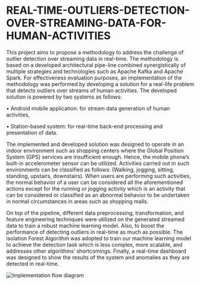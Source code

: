 # REAL-TIME-OUTLIERS-DETECTION-OVER-STREAMING-DATA-FOR-HUMAN-ACTIVITIES
This project aims to propose a methodology to address the challenge of outlier detection over streaming data in real-time. The methodology is based on a developed architectural pipe-line combined synergistically of multiple strategies and technologies such as Apache Kafka and Apache Spark. For effectiveness evaluation purposes, an implementation of the methodology was performed by developing a solution for a real-life problem that detects outliers over streams of human activities.
The developed solution is powered by two systems as follows:

• Android mobile application: for stream data generation of human activities,

• Station-based system: for real-time back-end processing and presentation of data.

The implemented and developed solution was designed to operate in an indoor environment such as shopping centers where the Global Position System (GPS) services are insufficient enough. Hence, the mobile phone’s built-in accelerometer sensor can be utilized. Activities carried out in such environments can be classified as follows: (Walking, jogging, sitting, standing, upstairs, downstairs). When users are performing such activities, the normal behavior of a user can be considered all the aforementioned actions except for the running or jogging activity which is an activity that can be considered or classified as an abnormal behavior to be undertaken in normal circumstances in areas such as shopping malls.


On top of the pipeline, different data preprocessing, transformation, and feature engineering techniques were utilized on the generated streamed data to train a robust machine learning model. Also, to boost the performance of detecting outliers in real-time as much as possible. The isolation Forest Algorithm was adopted to train our machine learning model to achieve the detection task which is less complex, more scalable, and addresses other algorithms’ shortcomings. Finally, a real-time dashboard was designed to show the results of the system and anomalies as they are detected in real-time.


![Implementation flow diagram](https://github.com/MohamadSabha/REAL-TIME-OUTLIERS-DETECTION-OVER-STREAMING-DATA-FOR-HUMAN-ACTIVITIES/assets/40656744/3c677699-2fc1-44f1-a527-1f5fb81da527)
